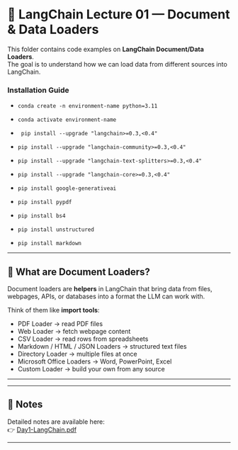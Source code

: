 # 📘 LangChain Lecture 01 — Document & Data Loaders

This folder contains code examples on **LangChain Document/Data Loaders**.  
The goal is to understand how we can load data from different sources into LangChain.

### Installation Guide
- ``` conda create -n environment-name python=3.11 ```
- ``` conda activate environment-name ```

- ``` pip install --upgrade "langchain>=0.3,<0.4"```
- ``` pip install --upgrade "langchain-community>=0.3,<0.4" ```
- ``` pip install --upgrade "langchain-text-splitters>=0.3,<0.4" ```
- ``` pip install --upgrade "langchain-core>=0.3,<0.4" ```
- ``` pip install google-generativeai ```

- ``` pip install pypdf ```
- ``` pip install bs4 ```
- ``` pip install unstructured ```
- ``` pip install markdown  ```


---

## 🔎 What are Document Loaders?
Document loaders are **helpers** in LangChain that bring data from files, webpages, APIs, or databases into a format the LLM can work with.  

Think of them like **import tools**:
- PDF Loader → read PDF files
- Web Loader → fetch webpage content
- CSV Loader → read rows from spreadsheets
- Markdown / HTML / JSON Loaders → structured text files
- Directory Loader → multiple files at once
- Microsoft Office Loaders → Word, PowerPoint, Excel
- Custom Loader → build your own from any source

---

---

## 📄 Notes
Detailed notes are available here:  
👉 [Day1-LangChain.pdf](./day1-langchain.pdf)

---

